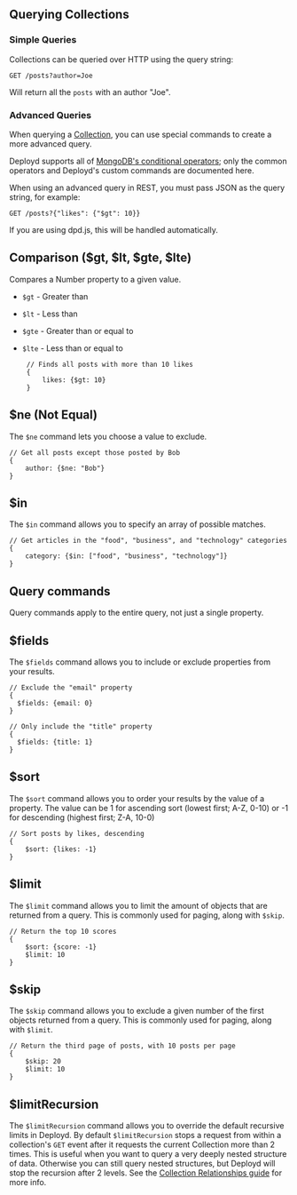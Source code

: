 <!--{
  title: 'Querying Collections',
  tags: ['reference', 'collection']
}-->

## Querying Collections

### Simple Queries

Collections can be queried over HTTP using the query string:

    GET /posts?author=Joe
  
Will return all the `posts` with an author "Joe".

### Advanced Queries

When querying a [Collection](../resources/collection.md), you can use special commands to create a more advanced query. 

Deployd supports all of [MongoDB's conditional operators](http://www.mongodb.org/display/DOCS/Advanced+Queries#AdvancedQueries-ConditionalOperators); only the common operators and Deployd's custom commands are documented here.

When using an advanced query in REST, you must pass JSON as the query string, for example:
	
	GET /posts?{"likes": {"$gt": 10}}

If you are using dpd.js, this will be handled automatically.


## Comparison ($gt, $lt, $gte, $lte)

Compares a Number property to a given value.

 - `$gt` - Greater than
 - `$lt` - Less than
 - `$gte` - Greater than or equal to
 - `$lte` - Less than or equal to

		// Finds all posts with more than 10 likes
		{
			likes: {$gt: 10}
		}

## $ne (Not Equal)

The `$ne` command lets you choose a value to exclude. 

	// Get all posts except those posted by Bob
	{
		author: {$ne: "Bob"}
	}

## $in

The `$in` command allows you to specify an array of possible matches.

	// Get articles in the "food", "business", and "technology" categories
	{
		category: {$in: ["food", "business", "technology"]}
	}

## Query commands

Query commands apply to the entire query, not just a single property.

## $fields

The `$fields` command allows you to include or exclude properties from your results.

    // Exclude the "email" property
    {
      $fields: {email: 0}
    }

<!--...-->

    // Only include the "title" property
    {
      $fields: {title: 1}
    }

## $sort

The `$sort` command allows you to order your results by the value of a property. The value can be 1 for ascending sort (lowest first; A-Z, 0-10) or -1 for descending (highest first; Z-A, 10-0)

	// Sort posts by likes, descending
	{
		$sort: {likes: -1}
	}

## $limit

The `$limit` command allows you to limit the amount of objects that are returned from a query. This is commonly used for paging, along with `$skip`.

	// Return the top 10 scores
	{
		$sort: {score: -1}
		$limit: 10
	}

## $skip

The `$skip` command allows you to exclude a given number of the first objects returned from a query. This is commonly used for paging, along with `$limit`. 

	// Return the third page of posts, with 10 posts per page
	{
		$skip: 20
		$limit: 10
	}
	
## $limitRecursion

The `$limitRecursion` command allows you to override the default recursive limits in Deployd. By default `$limitRecursion` stops a request from within a collection's `GET` event after it requests the current Collection more than 2 times. This is useful when you want to query a very deeply nested structure of data. Otherwise you can still query nested structures, but Deployd will stop the recursion after 2 levels. See the [Collection Relationships guide](relationships-between-collections.md) for more info.